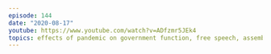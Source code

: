 ```yaml
---
episode: 144
date: "2020-08-17"
youtube: https://www.youtube.com/watch?v=ADfzmr5JEk4
topics: effects of pandemic on government function, free speech, assembly
---
```

